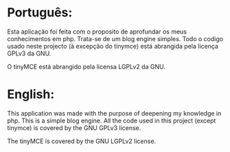 # Português:

Esta aplicação foi feita com o proposito de aprofundar os meus conhecimentos em php. Trata-se de um blog engine simples. Todo o codigo usado neste projecto (à excepção do tinymce) está abrangida pela licença GPLv3 da GNU.

O tinyMCE está abrangido pela licensa LGPLv2 da GNU.

# English:

This application was made with the purpose of deepening my knowledge in php. This is a simple blog engine. All the code used in this project (except tinymce) is covered by the GNU GPLv3 license.

The tinyMCE is covered by the GNU LGPLv2 license.
